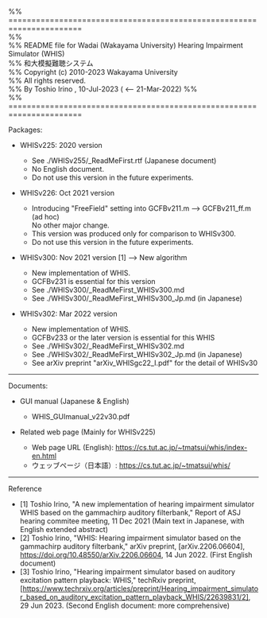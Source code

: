 %% ======================================================================  
%%  
%% README file for Wadai (Wakayama University) Hearing Impairment Simulator (WHIS)  
%%  和大模擬難聴システム  
%% Copyright (c) 2010-2023  Wakayama University  
%% All rights reserved.  
%% By Toshio Irino , 10-Jul-2023  ( <-- 21-Mar-2022)
%%  
%% ======================================================================  

Packages:  
* WHISv225:   2020 version  
    - See ./WHISv255/_ReadMeFirst.rtf  (Japanese document)
    - No English document.  
    - Do not use this version in the future experiments.  

* WHISv226:  Oct 2021 version  
    - Introducing "FreeField" setting into GCFBv211.m --> GCFBv211_ff.m (ad hoc)      
    No other major change.   
    - This version was produced only for comparison to WHISv300.  
    - Do not use this version in the future experiments.  

* WHISv300:  Nov 2021 version [1] --> New algorithm  
    - New implementation of WHIS. 
    - GCFBv231 is essential for this version  
    - See ./WHISv300/_ReadMeFirst_WHISv300.md  
    - See ./WHISv300/_ReadMeFirst_WHISv300_Jp.md  (in Japanese)

* WHISv302:  Mar 2022 version
    - New implementation of WHIS. 
    - GCFBv233 or the later version is essential for this WHIS  
    - See ./WHISv302/_ReadMeFirst_WHISv302.md  
    - See ./WHISv302/_ReadMeFirst_WHISv302_Jp.md  (in Japanese)
    - See arXiv preprint "arXiv_WHISgc22_I.pdf" for the detail of WHISv30


---  
Documents:  
* GUI manual (Japanese & English)  
    - WHIS_GUImanual_v22v30.pdf   

* Related web page (Mainly for WHISv225)  
   - Web page URL (English): https://cs.tut.ac.jp/~tmatsui/whis/index-en.html  
   - ウェッブページ（日本語）: https://cs.tut.ac.jp/~tmatsui/whis/  

---  
Reference  
- [1] Toshio Irino, "A new implementation of hearing impairment simulator WHIS based on the gammachirp auditory filterbank," Report of ASJ hearing commitee meeting, 11 Dec 2021 (Main text in Japanese, with English extended abstract)  
- [2] Toshio Irino, "WHIS: Hearing impairment simulator based on the gammachirp auditory filterbank," arXiv preprint, [arXiv.2206.06604], 
https://doi.org/10.48550/arXiv.2206.06604, 14 Jun 2022. (First English document)
- [3] Toshio Irino, "Hearing impairment simulator based on auditory excitation pattern playback: WHIS," techRxiv preprint,[https://www.techrxiv.org/articles/preprint/Hearing_impairment_simulator_based_on_auditory_excitation_pattern_playback_WHIS/22639831/2], 29 Jun 2023. (Second English document: more comprehensive)

